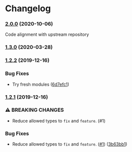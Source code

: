 # Changelog

### [2.0.0](https://github.com/tools-aoeur/action-semantic-pull-request/compare/v1.3.0...v2.0.0) (2020-10-06)

Code alignment with upstream repository

### [1.3.0](https://github.com/tools-aoeur/action-semantic-pull-request/compare/v1.2.2...v1.3.0) (2020-03-28)

### [1.2.2](https://github.com/tools-aoeur/action-semantic-pull-request/compare/v1.2.1...v1.2.2) (2019-12-16)

### Bug Fixes

* Try fresh modules ([6d7efc1](https://github.com/tools-aoeur/action-semantic-pull-request/commit/6d7efc1c79291f1316d13ef2cbfdd5d4f6bd8a3d))

### [1.2.1](https://github.com/tools-aoeur/action-semantic-pull-request/compare/v1.2.0...v1.2.1) (2019-12-16)

### ⚠ BREAKING CHANGES

* Reduce allowed types to `fix` and `feature`. (#1)

### Bug Fixes

* Reduce allowed types to `fix` and `feature`. ([#1](https://github.com/tools-aoeur/action-semantic-pull-request/issues/1)) ([3b63bb1](https://github.com/tools-aoeur/action-semantic-pull-request/commit/3b63bb1f4649afa249f96d30c9a1658766054e02))
